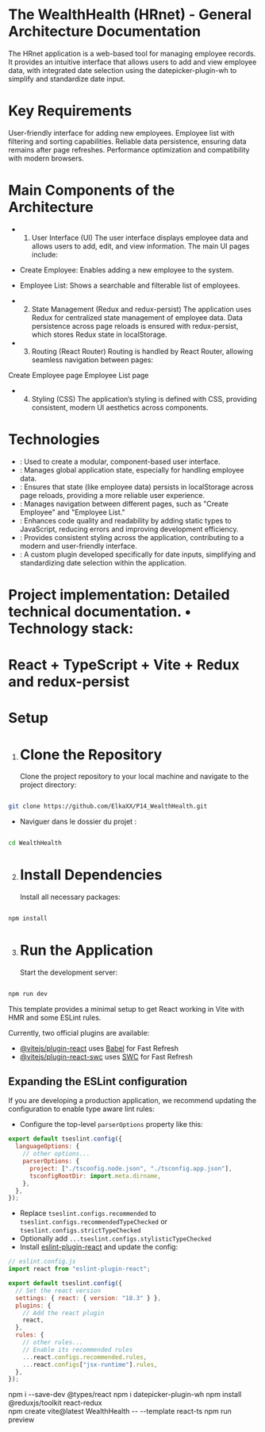 # The WealthHealth (HRnet) - General Architecture Documentation

The HRnet application is a web-based tool for managing employee records. It provides an intuitive interface that allows users to add and view employee data, with integrated date selection using the datepicker-plugin-wh to simplify and standardize date input.

# Key Requirements

User-friendly interface for adding new employees.
Employee list with filtering and sorting capabilities.
Reliable data persistence, ensuring data remains after page refreshes.
Performance optimization and compatibility with modern browsers.

# Main Components of the Architecture

- 1. User Interface (UI)
     The user interface displays employee data and allows users to add, edit, and view information. The main UI pages include:

- Create Employee: Enables adding a new employee to the system.
- Employee List: Shows a searchable and filterable list of employees.

- 2. State Management (Redux and redux-persist)
     The application uses Redux for centralized state management of employee data. Data persistence across page reloads is ensured with redux-persist, which stores Redux state in localStorage.

- 3. Routing (React Router)
     Routing is handled by React Router, allowing seamless navigation between pages:

Create Employee page
Employee List page

- 4. Styling (CSS)
     The application’s styling is defined with CSS, providing consistent, modern UI aesthetics across components.

# Technologies

- <React>: Used to create a modular, component-based user interface.
- <Redux>: Manages global application state, especially for handling employee data.
- <redux-persist>: Ensures that state (like employee data) persists in localStorage across page reloads, providing a more reliable user experience.
- <React Router>: Manages navigation between different pages, such as "Create Employee" and "Employee List."
- <TypeScript>: Enhances code quality and readability by adding static types to JavaScript, reducing errors and improving development efficiency.
- <CSS>: Provides consistent styling across the application, contributing to a modern and user-friendly interface.
- <datepicker-plugin-wh>: A custom plugin developed specifically for date inputs, simplifying and standardizing date selection within the application.

# Project implementation: Detailed technical documentation. • Technology stack:

# React + TypeScript + Vite + Redux and redux-persist

# Setup

1. # Clone the Repository
   Clone the project repository to your local machine and navigate to the project directory:

```bash

git clone https://github.com/ElkaXX/P14_WealthHealth.git

```

- Naviguer dans le dossier du projet :

```bash

cd WealthHealth

```

2. # Install Dependencies
   Install all necessary packages:

```bash

npm install
```

3. # Run the Application
   Start the development server:

```bash

npm run dev
```

This template provides a minimal setup to get React working in Vite with HMR and some ESLint rules.

Currently, two official plugins are available:

- [@vitejs/plugin-react](https://github.com/vitejs/vite-plugin-react/blob/main/packages/plugin-react/README.md) uses [Babel](https://babeljs.io/) for Fast Refresh
- [@vitejs/plugin-react-swc](https://github.com/vitejs/vite-plugin-react-swc) uses [SWC](https://swc.rs/) for Fast Refresh

## Expanding the ESLint configuration

If you are developing a production application, we recommend updating the configuration to enable type aware lint rules:

- Configure the top-level `parserOptions` property like this:

```js
export default tseslint.config({
  languageOptions: {
    // other options...
    parserOptions: {
      project: ["./tsconfig.node.json", "./tsconfig.app.json"],
      tsconfigRootDir: import.meta.dirname,
    },
  },
});
```

- Replace `tseslint.configs.recommended` to `tseslint.configs.recommendedTypeChecked` or `tseslint.configs.strictTypeChecked`
- Optionally add `...tseslint.configs.stylisticTypeChecked`
- Install [eslint-plugin-react](https://github.com/jsx-eslint/eslint-plugin-react) and update the config:

```js
// eslint.config.js
import react from "eslint-plugin-react";

export default tseslint.config({
  // Set the react version
  settings: { react: { version: "18.3" } },
  plugins: {
    // Add the react plugin
    react,
  },
  rules: {
    // other rules...
    // Enable its recommended rules
    ...react.configs.recommended.rules,
    ...react.configs["jsx-runtime"].rules,
  },
});
```

npm i --save-dev @types/react
npm i datepicker-plugin-wh
npm install @reduxjs/toolkit react-redux  
npm create vite@latest WealthHealth -- --template react-ts
npm run preview
